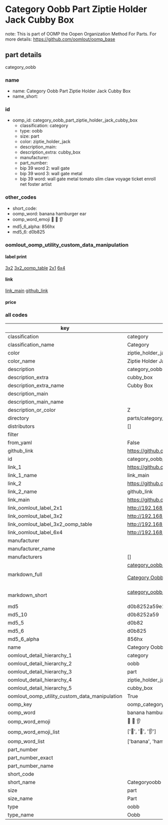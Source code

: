 # Category Oobb Part Ziptie Holder Jack Cubby Box  

note: This is part of OOMP the Oopen Organization Method For Parts. For more details: https://github.com/oomlout/oomp_base

##  part details



category_oobb

### name
* name: Category Oobb Part Ziptie Holder Jack Cubby Box
* name_short: 
### id
* oomp_id: category_oobb_part_ziptie_holder_jack_cubby_box
  * classification: category
  * type: oobb
  * size: part
  * color: ziptie_holder_jack
  * description_main: 
  * description_extra: cubby_box
  * manufacturer: 
  * part_number: 
  * bip 39 word 2: wall gate
  * bip 39 word 3: wall gate metal
  * bip 39 word: wall gate metal tomato slim claw voyage ticket enroll net foster artist

### other_codes
* short_code: 
* oomp_word: banana hamburger ear
* oomp_word_emoji :banana: :hamburger: :ear:
* md5_6_alpha: 856hx
* md5_6: d0b825






### oomlout_oomp_utility_custom_data_manipulation
#### label print
[3x2](http://192.168.1.245:1112/?label=oomp%20856hx)
[3x2_oomp_table](http://192.168.1.107:1112/?label=oomp%20856hx)
[2x1](http://192.168.1.242:1112/?label=oomp%20856hx)
[6x4](http://192.168.1.55:1112/?label=oomp%20856hx)    

#### link

[link_main](https://github.com/oomlout/oomlout_oomp_current_version_messy/tree/main/parts/category_oobb_part_ziptie_holder_jack_cubby_box) [github_link](https://github.com/oomlout/oomlout_oomp_part_src/tree/main/parts/category_oobb_part_ziptie_holder_jack_cubby_box)                             

#### price







### all codes 
| key | value |  
| --- | --- |  
| classification | category |  
| classification_name | Category |  
| color | ziptie_holder_jack |  
| color_name | Ziptie Holder Jack |  
| description | category_oobb |  
| description_extra | cubby_box |  
| description_extra_name | Cubby Box |  
| description_main |  |  
| description_main_name |  |  
| description_or_color | Z  |  
| directory | parts/category_oobb_part_ziptie_holder_jack_cubby_box |  
| distributors | [] |  
| filter |  |  
| from_yaml | False |  
| github_link | https://github.com/oomlout/oomlout_oomp_part_src/tree/main/parts/category_oobb_part_ziptie_holder_jack_cubby_box |  
| id | category_oobb_part_ziptie_holder_jack_cubby_box |  
| link_1 | https://github.com/oomlout/oomlout_oomp_current_version_messy/tree/main/parts/category_oobb_part_ziptie_holder_jack_cubby_box |  
| link_1_name | link_main |  
| link_2 | https://github.com/oomlout/oomlout_oomp_part_src/tree/main/parts/category_oobb_part_ziptie_holder_jack_cubby_box |  
| link_2_name | github_link |  
| link_main | https://github.com/oomlout/oomlout_oomp_current_version_messy/tree/main/parts/category_oobb_part_ziptie_holder_jack_cubby_box |  
| link_oomlout_label_2x1 | http://192.168.1.242:1112/?label=oomp%20856hx |  
| link_oomlout_label_3x2 | http://192.168.1.245:1112/?label=oomp%20856hx |  
| link_oomlout_label_3x2_oomp_table | http://192.168.1.107:1112/?label=oomp%20856hx |  
| link_oomlout_label_6x4 | http://192.168.1.55:1112/?label=oomp%20856hx |  
| manufacturer |  |  
| manufacturer_name |  |  
| manufacturers | [] |  
| markdown_full | [category_oobb_part_ziptie_holder_jack_cubby_box](https://github.com/oomlout/oomlout_oomp_current_version_messy/tree/main/parts/category_oobb_part_ziptie_holder_jack_cubby_box)<br>[](https://github.com/oomlout/oomlout_oomp_current_version_messy/tree/main/parts/category_oobb_part_ziptie_holder_jack_cubby_box)<br>[Category Oobb Part Ziptie Holder Jack Cubby Box](https://github.com/oomlout/oomlout_oomp_current_version_messy/tree/main/parts/category_oobb_part_ziptie_holder_jack_cubby_box)<br><br> |  
| markdown_short | [category_oobb_part_ziptie_holder_jack_cubby_box](https://github.com/oomlout/oomlout_oomp_current_version_messy/tree/main/parts/category_oobb_part_ziptie_holder_jack_cubby_box)<br><br> |  
| md5 | d0b8252a59e1bec0a865ee41181817b5 |  
| md5_10 | d0b8252a59 |  
| md5_5 | d0b82 |  
| md5_6 | d0b825 |  
| md5_6_alpha | 856hx |  
| name | Category Oobb Part Ziptie Holder Jack Cubby Box |  
| oomlout_detail_hierarchy_1 | category |  
| oomlout_detail_hierarchy_2 | oobb |  
| oomlout_detail_hierarchy_3 | part |  
| oomlout_detail_hierarchy_4 | ziptie_holder_jack |  
| oomlout_detail_hierarchy_5 | cubby_box |  
| oomlout_oomp_utility_custom_data_manipulation | True |  
| oomp_key | oomp_category_oobb_part_ziptie_holder_jack_cubby_box |  
| oomp_word | banana hamburger ear |  
| oomp_word_emoji | :banana: :hamburger: :ear: |  
| oomp_word_emoji_list | [':banana:', ':hamburger:', ':ear:'] |  
| oomp_word_list | ['banana', 'hamburger', 'ear'] |  
| part_number |  |  
| part_number_exact |  |  
| part_number_name |  |  
| short_code |  |  
| short_name | Categoryoobb |  
| size | part |  
| size_name | Part |  
| type | oobb |  
| type_name | Oobb |  
